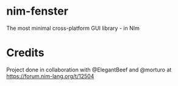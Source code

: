 # nim-fenster
The most minimal cross-platform GUI library - in NIm

# Credits
Project done in collaboration with @ElegantBeef and @morturo at https://forum.nim-lang.org/t/12504